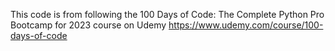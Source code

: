 This code is from following the 
100 Days of Code: The Complete Python Pro Bootcamp for 2023
course on Udemy
https://www.udemy.com/course/100-days-of-code